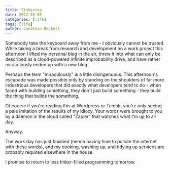 ```yaml
---
title: Tinkering
date: 2022-05-05
categories: [life]
tags: [life]
author: Jonathan Beckett
---
```


Somebody take the keyboard away from me - I obviously cannot be trusted. While taking a break from research and development on a work project this afternoon I lifted my personal blog in the air, threw it into what can only be described as a cloud-powered infinite improbability drive, and have rather miraculously ended up with a new blog.

Perhaps the term "miraculously" is a little disingenuous. This afternoon's escapade was made possible only by standing on the shoulders of far more industrious developers that did exactly what developers tend to do - when faced with building something, they don't just build something - they build the thing that builds the something.

Of course if you're reading this at Wordpress or Tumblr, you're only seeing a pale imitation of the results of my idiocy. Your words were brought to you by a daemon in the cloud called "Zapier" that watches what I'm up to all day.

Anyway.

The work day has just finished (hence having time to pollute the internet with these words), and my cooking, washing up, and tidying up services are probably required elsewhere in the house.

I promise to return to less tinker-filled programming tomorrow.